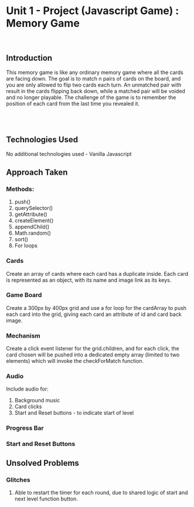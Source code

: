 # Unit 1 - Project (Javascript Game) : Memory Game

<br>

## Introduction

This memory game is like any ordinary memory game where all the cards are facing down. The goal is to match n pairs of cards on the board, and you are only allowed to flip two cards
each turn. An unmatched pair with result in the cards flipping back down, while a matched pair will be voided and no longer playable. The challenge of the game is to remember the position
of each card from the last time you revealed it. 

<br>

<br>

## Technologies Used

No additional technologies used - Vanilla Javascript

## Approach Taken

### Methods:
1. push()
2. querySelector()
3. getAttribute()
4. createElement()
5. appendChild()
6. Math.random()
7. sort()
8. For loops

### Cards
Create an array of cards where each card has a duplicate inside. Each card is represented as an object, with its name and image link as its keys. 

### Game Board
Create a 300px by 400px grid and use a for loop for the cardArray to push each card into the grid, giving each card an attribute of id and card back image.

### Mechanism
Create a click event listener for the grid.children, and for each click, the card chosen will be pushed into a dedicated empty array (limited to two elements) which will invoke the 
checkForMatch function. 

### Audio
Include audio for:
1. Background music
2. Card clicks
3. Start and Reset buttons - to indicate start of level

### Progress Bar

### Start and Reset Buttons
















## Unsolved Problems

### Glitches

1. Able to restart the timer for each round, due to shared logic of start and next level function button. 
